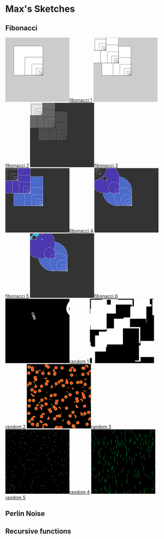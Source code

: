 # Max's Sketches

## Fibonacci
![](Max/fib_01.png)[fibonacci 1](Max/fib_01.png)
![](Max/fib_02.png)[fibonacci 2](Max/fib_02.png)
![](Max/fib_03.png)[fibonacci 3](Max/fib_03.png)
![](Max/fib_04.png)[fibonacci 4](Max/fib_04.png)
![](Max/fib_05.png)[fibonacci 5](Max/fib_05.png)
![](Max/fib_06.png)[fibonacci 6](Max/fib_06.png)
![](Max/schets_random_01.png)[random 1](Max/schets_random_01.png)
![](Max/schets_random_02.png)[random 2](Max/schets_random_02.png)
![](Max/schets_random_03.png)[random 3](Max/schets_random_03.png)
![](Max/schets_random_04.png)[random 4](Max/schets_random_04.png)
![](Max/schets_random_05.png)[random 5](Max/schets_random_05.png)


## Perlin Noise

## Recursive functions
            
